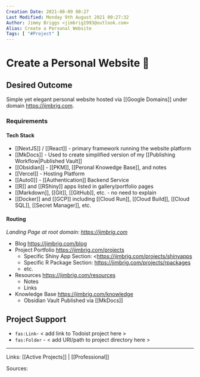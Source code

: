 ```yaml
---
Creation Date: 2021-08-09 00:27
Last Modified: Monday 9th August 2021 00:27:32
Author: Jimmy Briggs <jimbrig1993@outlook.com>
Alias: Create a Personal Website
Tags: [ "#Project" ]
---
```


# Create a Personal Website 📝

## Desired Outcome

Simple yet elegant personal website hosted via [[Google Domains]] under domain <https://jimbrig.com>.

### Requirements

#### Tech Stack

- [[NextJS]] / [[React]] - primary framework running the website platform 
- [[MkDocs]] - Used to create simplified version of my [[Publishing Workflow|Published Vault]]
- [[Obsidian]] - [[PKM]], [[Peronal Knowedge Base]], and notes
- [[Vercel]] - Hosting Platform
- [[Auto0]] - [[Authentication]] Backend Service
- [[R]] and [[RShiny]] apps listed in gallery/portfolio pages
- [[Markdown]], [[Git]], [[GitHub]], etc.  - no need to explain
- [[Docker]] and [[GCP]] including [[Cloud Run]], [[Cloud Build]], [[Cloud SQL]], [[Secret Manager]], etc.

#### Routing
*Landing Page at root domain: <https://jimbrig.com>*

- Blog <https://jimbrig.com/blog>
- Project Portfolio <https://jimbrig.com/projects>
	- Specific Shiny App Section:  <https://jimbrig.com/projects/shinyapps
	- Specific R Package Section:  <https://jimbrig.com/projects/rpackages>
	- etc.
- Resources <https://jimbrig.com/resources>
	- Notes
	- Links
- Knowledge Base <https://jimbrig.com/knowledge>
	- Obsidian Vault Published via [[MkDocs]]

## Project Support 

- `fas:Link`- < add link to Todoist project here >
- `fas:Folder` - < add URI/path to project directory here >

***

Links: [[Active Projects]] | [[Professional]]

Sources:
